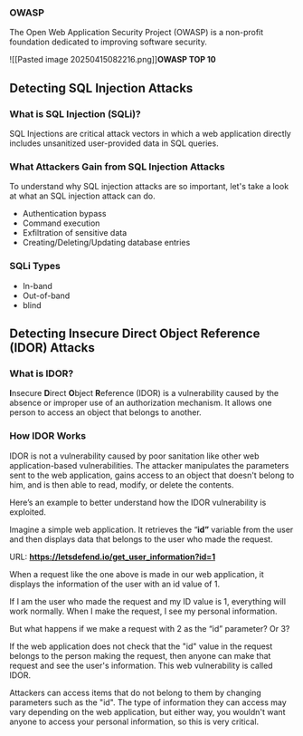
### OWASP

The Open Web Application Security Project (OWASP) is a non-profit foundation dedicated to improving software security.

![[Pasted image 20250415082216.png]]__OWASP TOP 10__


## Detecting SQL Injection Attacks

### What is SQL Injection (SQLi)?

SQL Injections are critical attack vectors in which a web application directly includes unsanitized user-provided data in SQL queries.

### What Attackers Gain from SQL Injection Attacks

To understand why SQL injection attacks are so important, let's take a look at what an SQL injection attack can do.

- Authentication bypass
- Command execution
- Exfiltration of sensitive data
- Creating/Deleting/Updating database entries

### SQLi Types

- In-band
- Out-of-band
- blind


## Detecting Insecure Direct Object Reference (IDOR) Attacks

### What is IDOR?

**I**nsecure **D**irect **O**bject **R**eference (IDOR) is a vulnerability caused by the absence or improper use of an authorization mechanism. It allows one person to access an object that belongs to another.


### How IDOR Works

IDOR is not a vulnerability caused by poor sanitation like other web application-based vulnerabilities. The attacker manipulates the parameters sent to the web application, gains access to an object that doesn't belong to him, and is then able to read, modify, or delete the contents.

Here’s an example to better understand how the IDOR vulnerability is exploited.

Imagine a simple web application. It retrieves the “**id”** variable from the user and then displays data that belongs to the user who made the request.

URL: **https://letsdefend.io/get_user_information?id=1**

When a request like the one above is made in our web application, it displays the information of the user with an id value of 1.

If I am the user who made the request and my ID value is 1, everything will work normally. When I make the request, I see my personal information.

But what happens if we make a request with 2 as the “id” parameter? Or 3?

If the web application does not check that the "id" value in the request belongs to the person making the request, then anyone can make that request and see the user's information. This web vulnerability is called IDOR.

Attackers can access items that do not belong to them by changing parameters such as the "id". The type of information they can access may vary depending on the web application, but either way, you wouldn't want anyone to access your personal information, so this is very critical.
